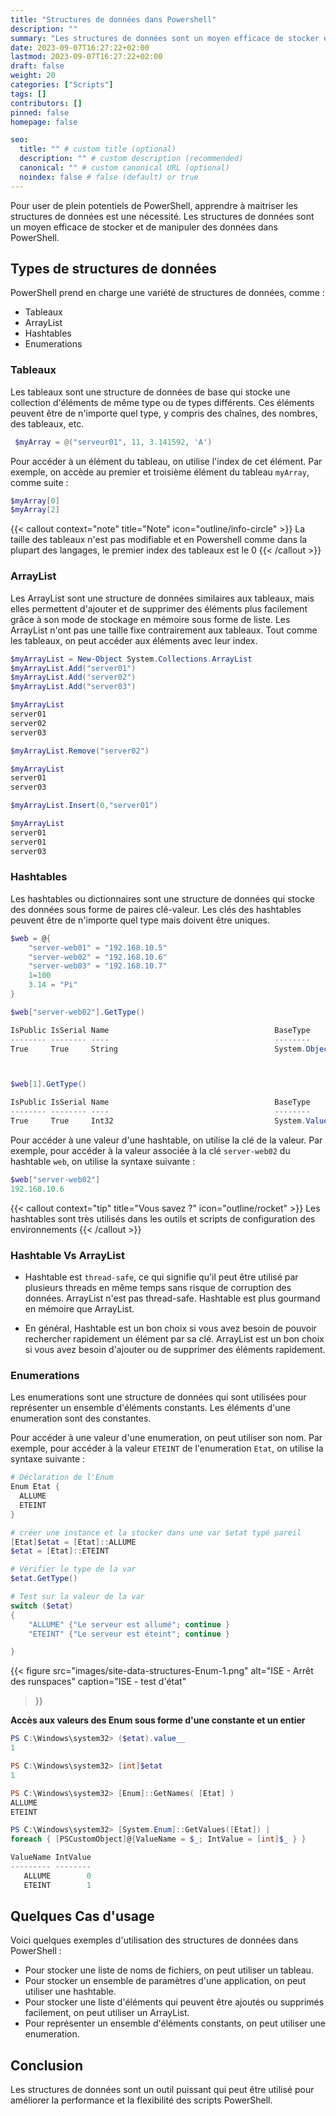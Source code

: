 ```yaml
---
title: "Structures de données dans Powershell"
description: ""
summary: "Les structures de données sont un moyen efficace de stocker et de manipuler des données dans PowerShell."
date: 2023-09-07T16:27:22+02:00
lastmod: 2023-09-07T16:27:22+02:00
draft: false
weight: 20
categories: ["Scripts"]
tags: []
contributors: []
pinned: false
homepage: false

seo:
  title: "" # custom title (optional)
  description: "" # custom description (recommended)
  canonical: "" # custom canonical URL (optional)
  noindex: false # false (default) or true
---
```


Pour user de plein potentiels de PowerShell, apprendre à maitriser les structures de données est une nécessité. Les structures de données sont un moyen efficace de stocker et de manipuler des données dans PowerShell.

## Types de structures de données

PowerShell prend en charge une variété de structures de données, comme :

* Tableaux
* ArrayList
* Hashtables
* Enumerations

### Tableaux

Les tableaux sont une structure de données de base qui stocke une collection d'éléments de même type ou de types différents. Ces éléments peuvent être de n'importe quel type, y compris des chaînes, des nombres, des tableaux, etc.

```powershell
 $myArray = @("serveur01", 11, 3.141592, 'A')

```
Pour accéder à un élément du tableau, on utilise l'index de cet élément. Par exemple, on accède au premier et troisième élément du tableau `myArray`, comme suite :

```powershell
$myArray[0]
$myArray[2]


```
{{< callout context="note" title="Note" icon="outline/info-circle" >}}
 La taille des tableaux n'est pas modifiable et en Powershell comme dans la plupart des langages, le premier index des tableaux est le 0
{{< /callout >}}


### ArrayList

Les ArrayList sont une structure de données similaires aux tableaux, mais elles permettent d'ajouter et de supprimer des éléments plus facilement grâce à son mode de stockage en mémoire sous forme de liste. Les ArrayList n'ont pas une taille fixe contrairement aux tableaux. Tout comme les tableaux, on peut accéder aux éléments avec leur index.

```powershell
$myArrayList = New-Object System.Collections.ArrayList
$myArrayList.Add("server01")
$myArrayList.Add("server02")
$myArrayList.Add("server03")

$myArrayList
server01
server02
server03

$myArrayList.Remove("server02")

$myArrayList
server01
server03

$myArrayList.Insert(0,"server01")

$myArrayList
server01
server01
server03

```

### Hashtables

Les hashtables ou dictionnaires sont une structure de données qui stocke des données sous forme de paires clé-valeur. Les clés des hashtables peuvent être de n'importe quel type mais doivent être uniques.

```powershell
$web = @{
    "server-web01" = "192.168.10.5"
    "server-web02" = "192.168.10.6"
    "server-web03" = "192.168.10.7"
    1=100
    3.14 = "Pi"
}

$web["server-web02"].GetType()

IsPublic IsSerial Name                                     BaseType
-------- -------- ----                                     --------
True     True     String                                   System.Object



$web[1].GetType()

IsPublic IsSerial Name                                     BaseType
-------- -------- ----                                     --------
True     True     Int32                                    System.ValueType

```

Pour accéder à une valeur d'une hashtable, on utilise la clé de la valeur. Par exemple, pour accéder à la valeur associée à la clé `server-web02` du hashtable `web`, on utilise la syntaxe suivante :

```powershell
$web["server-web02"]
192.168.10.6
```
{{< callout context="tip" title="Vous savez ?" icon="outline/rocket" >}}
Les hashtables sont très utilisés dans les outils et scripts de configuration des environnements
{{< /callout >}}


### Hashtable Vs ArrayList

* Hashtable est `thread-safe`, ce qui signifie qu'il peut être utilisé par plusieurs threads en même temps sans risque de corruption des données. ArrayList n'est pas thread-safe.
Hashtable est plus gourmand en mémoire que ArrayList.

* En général, Hashtable est un bon choix si vous avez besoin de pouvoir rechercher rapidement un élément par sa clé. ArrayList est un bon choix si vous avez besoin d'ajouter ou de supprimer des éléments rapidement.


### Enumerations

Les enumerations sont une structure de données qui sont utilisées pour représenter un ensemble d'éléments constants. Les éléments d'une enumeration sont des constantes.

Pour accéder à une valeur d'une enumeration, on peut utiliser son nom. Par exemple, pour accéder à la valeur `ETEINT` de l'enumeration `Etat`, on utilise la syntaxe suivante :

```powershell
# Déclaration de l'Enum
Enum Etat {
  ALLUME
  ETEINT
}

# créer une instance et la stocker dans une var $etat typé pareil
[Etat]$etat = [Etat]::ALLUME
$etat = [Etat]::ETEINT

# Vérifier le type de la var
$etat.GetType()

# Test sur la valeur de la var
switch ($etat)
{
    "ALLUME" {"Le serveur est allumé"; continue }
    "ETEINT" {"Le serveur est éteint"; continue }

}
```

{{< figure
  src="images/site-data-structures-Enum-1.png"
  alt="ISE - Arrêt des runspaces"
  caption="ISE - test d'état"
>}}




**Accès aux valeurs des Enum sous forme d'une constante et un entier**


```powershell
PS C:\Windows\system32> ($etat).value__
1

PS C:\Windows\system32> [int]$etat
1

PS C:\Windows\system32> [Enum]::GetNames( [Etat] )
ALLUME
ETEINT

PS C:\Windows\system32> [System.Enum]::GetValues([Etat]) |
foreach { [PSCustomObject]@{ValueName = $_; IntValue = [int]$_ } }

ValueName IntValue
--------- --------
   ALLUME        0
   ETEINT        1

```


## Quelques Cas d'usage

Voici quelques exemples d'utilisation des structures de données dans PowerShell :

* Pour stocker une liste de noms de fichiers, on peut utiliser un tableau.
* Pour stocker un ensemble de paramètres d'une application, on peut utiliser une hashtable.
* Pour stocker une liste d'éléments qui peuvent être ajoutés ou supprimés facilement, on peut utiliser un ArrayList.
* Pour représenter un ensemble d'éléments constants, on peut utiliser une enumeration.

## Conclusion

Les structures de données sont un outil puissant qui peut être utilisé pour améliorer la performance et la flexibilité des scripts PowerShell.
